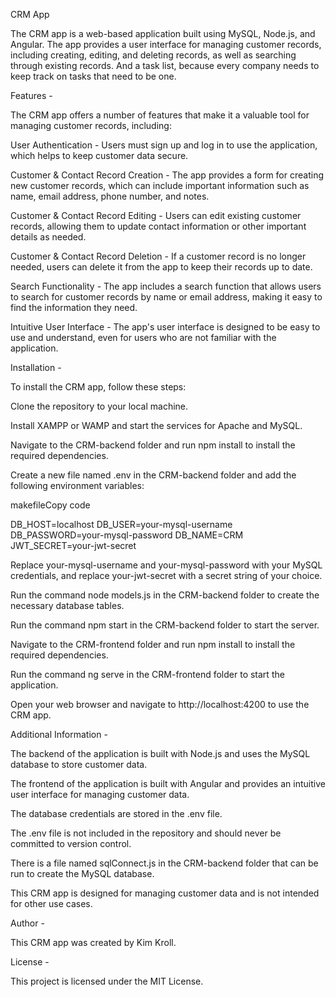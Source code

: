 CRM App

The CRM app is a web-based application built using MySQL, Node.js, and Angular. The app provides a user interface for managing customer records, including creating, editing, and deleting records, as well as searching through existing records.
And a task list, because every company needs to keep track on tasks that need to be one.


Features -

The CRM app offers a number of features that make it a valuable tool for managing customer records, including:

User Authentication - Users must sign up and log in to use the application, which helps to keep customer data secure.

Customer & Contact Record Creation - The app provides a form for creating new customer records, which can include important information such as name, email address, phone number, and notes.

Customer & Contact Record Editing - Users can edit existing customer records, allowing them to update contact information or other important details as needed.

Customer & Contact Record Deletion - If a customer record is no longer needed, users can delete it from the app to keep their records up to date.

Search Functionality - The app includes a search function that allows users to search for customer records by name or email address, making it easy to find the information they need.

Intuitive User Interface - The app's user interface is designed to be easy to use and understand, even for users who are not familiar with the application.


Installation -

To install the CRM app, follow these steps:

Clone the repository to your local machine.

Install XAMPP or WAMP and start the services for Apache and MySQL.

Navigate to the CRM-backend folder and run npm install to install the required dependencies.

Create a new file named .env in the CRM-backend folder and add the following environment variables:

makefileCopy code

DB_HOST=localhost DB_USER=your-mysql-username DB_PASSWORD=your-mysql-password DB_NAME=CRM JWT_SECRET=your-jwt-secret 

Replace your-mysql-username and your-mysql-password with your MySQL credentials, and replace your-jwt-secret with a secret string of your choice.

Run the command node models.js in the CRM-backend folder to create the necessary database tables.

Run the command npm start in the CRM-backend folder to start the server.

Navigate to the CRM-frontend folder and run npm install to install the required dependencies.

Run the command ng serve in the CRM-frontend folder to start the application.

Open your web browser and navigate to http://localhost:4200 to use the CRM app.


Additional Information -

The backend of the application is built with Node.js and uses the MySQL database to store customer data.

The frontend of the application is built with Angular and provides an intuitive user interface for managing customer data.

The database credentials are stored in the .env file.

The .env file is not included in the repository and should never be committed to version control.

There is a file named sqlConnect.js in the CRM-backend folder that can be run to create the MySQL database.

This CRM app is designed for managing customer data and is not intended for other use cases.


Author -

This CRM app was created by Kim Kroll.


License -

This project is licensed under the MIT License.